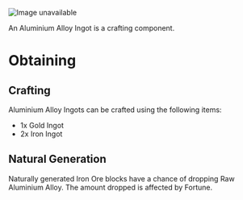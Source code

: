![Image unavailable](https://i.imgur.com/yplPXhR.png)

An Aluminium Alloy Ingot is a crafting component.

# Obtaining

## Crafting

Aluminium Alloy Ingots can be crafted using the following items:

* 1x Gold Ingot
* 2x Iron Ingot

## Natural Generation

Naturally generated Iron Ore blocks have a chance of dropping Raw Aluminium Alloy. The amount dropped is affected by Fortune.